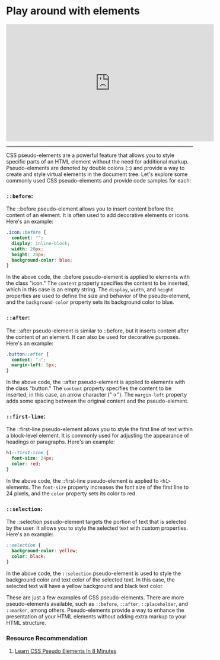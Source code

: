 # Play around with elements

<iframe width="560" height="315" src="https://www.youtube-nocookie.com/embed/3ncFpP8GP4g" title="YouTube video player" frameborder="0" allow="accelerometer; autoplay; clipboard-write; encrypted-media; gyroscope; picture-in-picture; web-share" allowfullscreen></iframe>

---

CSS pseudo-elements are a powerful feature that allows you to style specific parts of an HTML element without the need for additional markup. Pseudo-elements are denoted by double colons (::) and provide a way to create and style virtual elements in the document tree. Let's explore some commonly used CSS pseudo-elements and provide code samples for each:

### `::before`:

The ::before pseudo-element allows you to insert content before the content of an element. It is often used to add decorative elements or icons. Here's an example:

```css
.icon::before {
  content: "";
  display: inline-block;
  width: 20px;
  height: 20px;
  background-color: blue;
}
```

In the above code, the ::before pseudo-element is applied to elements with the class "icon." The `content` property specifies the content to be inserted, which in this case is an empty string. The `display`, `width`, and `height` properties are used to define the size and behavior of the pseudo-element, and the `background-color` property sets its background color to blue.

### `::after`:

The ::after pseudo-element is similar to ::before, but it inserts content after the content of an element. It can also be used for decorative purposes. Here's an example:

```css
.button::after {
  content: "→";
  margin-left: 5px;
}
```

In the above code, the ::after pseudo-element is applied to elements with the class "button." The `content` property specifies the content to be inserted, in this case, an arrow character ("→"). The `margin-left` property adds some spacing between the original content and the pseudo-element.

### `::first-line`:

The ::first-line pseudo-element allows you to style the first line of text within a block-level element. It is commonly used for adjusting the appearance of headings or paragraphs. Here's an example:

```css
h1::first-line {
  font-size: 24px;
  color: red;
}
```

In the above code, the ::first-line pseudo-element is applied to `<h1>` elements. The `font-size` property increases the font size of the first line to 24 pixels, and the `color` property sets its color to red.

### `::selection`:

The ::selection pseudo-element targets the portion of text that is selected by the user. It allows you to style the selected text with custom properties. Here's an example:

```css
::selection {
  background-color: yellow;
  color: black;
}
```

In the above code, the `::selection` pseudo-element is used to style the background color and text color of the selected text. In this case, the selected text will have a yellow background and black text color.

These are just a few examples of CSS pseudo-elements. There are more pseudo-elements available, such as `::before`, `::after`, `::placeholder`, and `::marker`, among others. Pseudo-elements provide a way to enhance the presentation of your HTML elements without adding extra markup to your HTML structure.

### Resource Recommendation

1. <a href="https://youtu.be/OtBpgtqrjyo" target="_blank">Learn CSS Pseudo Elements In 8 Minutes</a>
